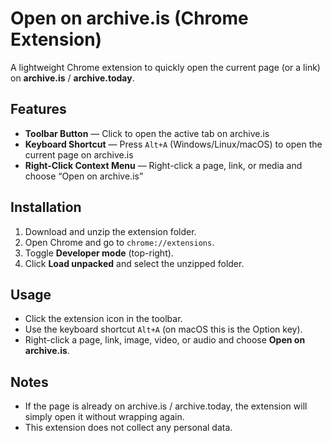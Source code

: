 # Open on archive.is (Chrome Extension)

A lightweight Chrome extension to quickly open the current page (or a link) on **archive.is** / **archive.today**.

## Features
- **Toolbar Button** — Click to open the active tab on archive.is
- **Keyboard Shortcut** — Press `Alt+A` (Windows/Linux/macOS) to open the current page on archive.is
- **Right-Click Context Menu** — Right-click a page, link, or media and choose “Open on archive.is”

## Installation
1. Download and unzip the extension folder.
2. Open Chrome and go to `chrome://extensions`.
3. Toggle **Developer mode** (top-right).
4. Click **Load unpacked** and select the unzipped folder.

## Usage
- Click the extension icon in the toolbar.
- Use the keyboard shortcut `Alt+A` (on macOS this is the Option key).
- Right-click a page, link, image, video, or audio and choose **Open on archive.is**.

## Notes
- If the page is already on archive.is / archive.today, the extension will simply open it without wrapping again.
- This extension does not collect any personal data.
